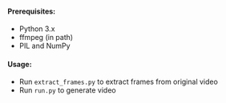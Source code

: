 #### Prerequisites:
- Python 3.x
- ffmpeg (in path)
- PIL and NumPy
#### **Usage:**
- Run `extract_frames.py` to extract frames from original video
- Run `run.py` to generate video
